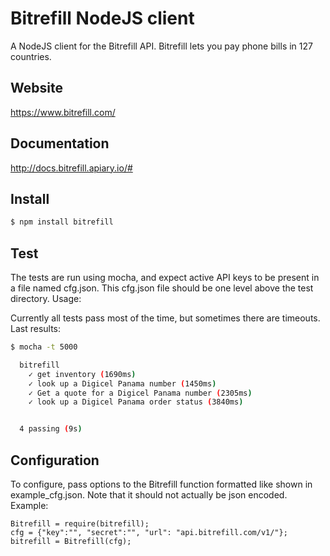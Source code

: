 # Bitrefill NodeJS client
A NodeJS client for the Bitrefill API. Bitrefill lets you pay phone bills in 127 countries.

## Website
https://www.bitrefill.com/

## Documentation

http://docs.bitrefill.apiary.io/#

## Install
```bash
$ npm install bitrefill
```

## Test
The tests are run using mocha, and expect active API keys to be present in a file named cfg.json. This cfg.json file should be one level above the test directory. Usage:

Currently all tests pass most of the time, but sometimes there are timeouts. Last results:

```bash
$ mocha -t 5000

  bitrefill
    ✓ get inventory (1690ms)
    ✓ look up a Digicel Panama number (1450ms)
    ✓ Get a quote for a Digicel Panama number (2305ms)
    ✓ look up a Digicel Panama order status (3840ms)


  4 passing (9s)
```

## Configuration
To configure, pass options to the Bitrefill function formatted like shown in example_cfg.json. Note that it should not actually be json encoded. Example:

```
Bitrefill = require(bitrefill);
cfg = {"key":"", "secret":"", "url": "api.bitrefill.com/v1/"};
bitrefill = Bitrefill(cfg);
```
